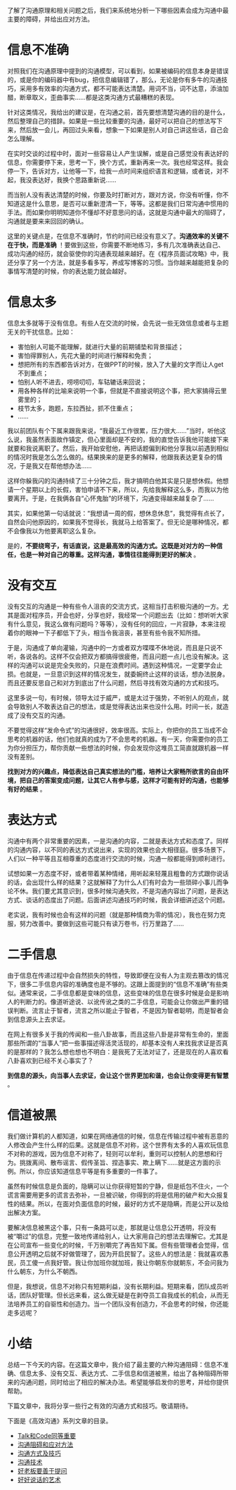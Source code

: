 了解了沟通原理和相关问题之后，我们来系统地分析一下哪些因素会成为沟通中最主要的障碍，并给出应对方法。

# 信息不准确

对照我们在沟通原理中提到的沟通模型，可以看到，如果被编码的信息本身是错误的，或是你的编码器中有bug，把信息编辑错了，那么，无论是你有多牛的沟通技巧，采用多有效率的沟通方式，都不可能表达清楚。用词不当，词不达意，添油加醋，断章取义，歪曲事实……都是这类沟通方式最糟糕的表现。

针对这类情况，我给出的建议是，在沟通之前，首先要想清楚沟通的目的是什么，然后整理自己的措辞。如果是一些比较重要的沟通，最好可以把自己的想法写下来，然后放一会儿，再回过头来看，想象一下如果是别人对自己讲这些话，自己会怎么理解。

在实时交谈的过程中时，面对一些容易让人产生误解，或是自己感觉没有表达好的信息，你需要停下来，思考一下，换个方式，重新再来一次。我也经常这样。我会停一下，告诉对方，让他等一下，给我一点时间来组织语言和逻辑，或者说，对不起，我没表达好，我换个思路重新说……

而当别人没有表达清楚的时候，你要及时打断对方，跟对方说，你没有听懂，你不知道这是什么意思，是否可以重新澄清一下，等等。这都是我们日常沟通中惯用的手法。而如果你明明知道你不懂却不好意思问的话，这就是沟通中最大的阻碍了，沟通就是要来来回回的确认。

这里的关键点是，在信息不准确时，节约时间已经没有意义了。**沟通效率的关键不在于快，而是准确** ！要做到这些，你需要不断地练习，多有几次准确表达自己、成功沟通的经历，就会驱使你的沟通表现越来越好。在《程序员面试攻略》中，我还分享了另一个方法，就是多看多写，养成写博客的习惯。当你越来越能把复杂的事情写清楚的时候，你的表达能力就会越好。

# 信息太多

信息太多就等于没有信息。有些人在交流的时候，会先说一些无效信息或者与主题无关的干扰信息。比如：

 *  害怕别人可能不能理解，就进行大量的前期铺垫和背景描述；
 *  害怕得罪别人，先花大量的时间进行解释和免责；
 *  想把所有的东西都告诉对方，在做PPT的时候，放入了大量的文字而让人get不到重点；
 *  怕别人听不进去，唠唠叨叨，车轱辘话来回说；
 *  用各种各样的比喻来说明一个事，但就是不直接说明这个事，把大家搞得云里雾里的；
 *  枝节太多，跑题，东拉西扯，抓不住重点；
 *  ……

我以前团队有个下属来跟我来说，“我最近工作很累，压力很大……”当时，听他这么说，我虽然表面故作镇定，但心里面却是不安的，我的直觉告诉我他可能接下来就要和我说离职了。然后，我开始安慰他，再把话题偏到和他分享我以前遇到相似的情况时我是怎么怎么做的。结果换来的是更多的解释，他跟我表达更复杂的情况，于是我又在帮他想办法……

这样你躲我闪的沟通持续了三十分钟之后，我才搞明白他其实是只是想休假。他想请一个星期以上的长假，害怕申请不下来，所以，先给我解释这么多，而我以为他要离开。于是，在我俩各自“心怀鬼胎”的环境下，沟通变得越来越复杂了……

其实，如果他第一句话就说：“我想请一周的假，想休息休息”，我觉得有点长了，自然会问他原因的，如果我不觉得长，我就马上给答案了。但无论是哪种情况，都不会像我以为他要离职这么复杂。

是的，**不要绕弯子，有话直说，这是最高效的沟通方式。这既是对对方的一种信任，也是一种对自己的尊重。这样沟通，事情往往能得到更好的解决** 。

# 没有交互

没有交互的沟通是一种有些令人沮丧的交流方式，这相当打击积极沟通的一方。尤其是面对程序员，开会也好，分享也好，我经常一个问题出去（比如：想听听大家有什么意见，我这么做有问题吗？等等），没有任何的回应，一片寂静，本来注视着你的眼神一下子都低下了头，相当令我沮丧，甚至有些令我不知所措。

于是，沟通成了单向灌输，沟通中的一方或者双方喋喋不休地说，而且是只说不听，各说各的。这样不仅会把双方都搞得很疲倦，而且问题一点儿也没有解决。这样的沟通可以说是完全失败的，只是在浪费时间。遇到这种情况，一定要学会止损。也就是，一旦意识到这样的情况发生，就委婉终止这样的谈话，想办法脱身。而且还要反思自己和对方到底出了什么问题，然后寻找有效沟通的方式和技巧。

这里多说一句，有时候，领导太过于威严，或是太过于强势，不听别人的观点，就会导致别人不敢表达自己的想法，或是觉得表达出来也没什么用。时间一长，就造成了没有交互的沟通。

不要觉得这样“发命令式”的沟通很好，效率很高。实际上，你把你的员工当成不会思考的机器的话，他们也就真的成为了不会思考的机器。有一天，你需要你的员工为你分担压力，帮你贡献一些想法的时候，你会发现你这堆员工简直就跟机器一样没有差别。

**找到对方的兴趣点，降低表达自己真实想法的门槛，培养让大家畅所欲言的自由环境，把自己的答案变成问题，让其它人有参与感，这样才可能有好的沟通，也能够有好的结果** 。

# 表达方式

沟通中有两个非常重要的因素，一是沟通的内容，二就是表达方式和态度了。同样的沟通内容，以不同的表达方式说出来，实现的效果也会大相径庭。很多场景下，人们以一种平等且互相尊重的态度进行交流的时候，沟通一般都能得到顺利进行。

试想如果一方态度不好，或者带着某种情绪，用听起来轻蔑且粗鲁的方式跟你说话的话，会出现什么样的结果？这就解释了为什么人们有时会为一些琐碎小事儿而争论不休。我们要尤其意识到，很多时候沟通失败，不是沟通内容出了问题，是表达方式、谈话的态度出了问题。后面讲述沟通技巧的时候，我会详细讲述这个问题。

老实说，我有时候也会有这样的问题（就是那种情商为零的情况），我也在努力克服，努力改善中。要做到这些可能只有读万卷书，行万里路了……

# 二手信息

由于信息在传递过程中会自然损失的特性，导致即便在没有人为主观去篡改的情况下，很多二手信息内容的准确度也是不够的。这跟上面提到的“信息不准确”有些类似。通常来说，二手信息都是变味的信息，这些变味的信息在很多时候是会是影响人的判断力的。像道听途说、以讹传讹之类的二手信息，可能会让你做出严重的错误判断。流言止于智者，流言之所以能止于智者，不是因为智者聪明，而是智者会到信息源头上去求证。

在网上有很多关于我的传闻和一些八卦故事，而且这些八卦是非常有生命的，里面那些所谓的“当事人”把一些事描述得活灵活现的，却基本没有人来找我求证是否真的是那样的？我怎么想也想也不明白：是我死了无法对证了，还是现在的人喜欢看八卦喜欢到已经不关心事实了？

**到信息的源头，向当事人去求证，会让这个世界更加和谐，也会让你变得更有智慧** 。

# 信道被黑

我们做计算机的人都知道，如果在网络通信的时候，信息在传输过程中被有恶意的人修改会产生什么样的后果。这就是信息不对称，这个世界有太多的人喜欢玩信息不对称的游戏，因为信息不对称了，轻则可以牟利，重则可以控制人的思想和行为。挑拨离间、散布谣言、假传圣旨、捏造事实、欺上瞒下……就是这方面的示例。所以，你应该知道信息平等是有多重要的一件事了。

虽然有时候信息是负面的，隐瞒可以让你获得短暂的宁静，但是纸包不住火，一个谎言需要用更多的谎言去弥补，一旦被识破，你得到的将是信用的破产和大众报复性的结果。所以，在面对负面信息的时候，最好的方式不是隐瞒，而是公开以及给出解决方案。

要解决信息被黑这个事，只有一条路可以走，那就是让信息公开透明，将没有被“嚼过”的信息，完整一致地传递给别人，让大家用自己的想法去理解它。尤其是在公司宣布一些变化的时候，千万别嚼完了再告知下属。但有些管理者会觉得，信息公开透明之后就不好做管理了，因为开启民智了。这些人的想法是：我就喜欢愚民，员工傻一点我好管。我让你加班你就加班，我让你朝东你就朝东，不会问我为什么朝东，为什么不朝西。

但是，我想说，信息不对称只有短期利益，没有长期利益。短期来看，团队成员听话，团队好管理。但长远来看，这么做无疑是在剥夺员工自我成长的机会，从而无法培养员工的自驱性和创造力。当一个团队没有创造力，不会思考的时候，你还能走多远呢？

# 小结

总结一下今天的内容。在这篇文章中，我介绍了最主要的六种沟通阻碍：信息不准确、信息太多、没有交互、表达方式、二手信息和信道被黑，给出了各种阻碍所带来的沟通问题，同时给出了相应的解决办法。希望能够启发你的思考，并给你提供帮助。

下篇文章中，我将分享一些行之有效的沟通方式和技巧。敬请期待。

下面是《高效沟通》系列文章的目录。

 *  [Talk和Code同等重要][Talk_Code]
 *  [沟通阻碍和应对方法][Link 1]
 *  [沟通方式及技巧][Link 2]
 *  [沟通技术][Link 3]
 *  [好老板要善于提问][Link 4]
 *  [好好说话的艺术][Link 5]


[Talk_Code]: https://time.geekbang.org/column/article/28550
[Link 1]: https://time.geekbang.org/column/article/32619
[Link 2]: https://time.geekbang.org/column/article/32796
[Link 3]: https://time.geekbang.org/column/article/32902
[Link 4]: https://time.geekbang.org/column/article/33112
[Link 5]: https://time.geekbang.org/column/article/41008


